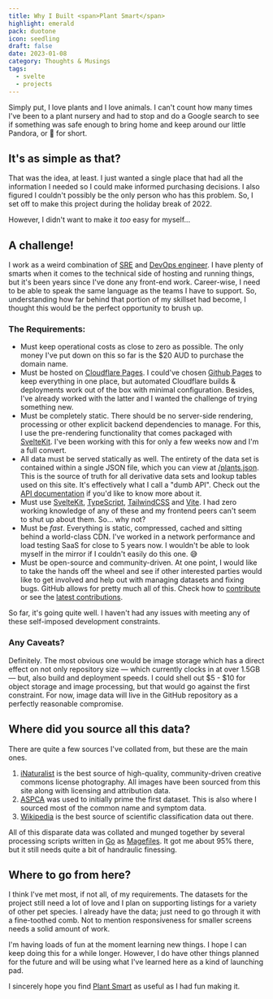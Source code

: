 ```yaml
---
title: Why I Built <span>Plant Smart</span>
highlight: emerald
pack: duotone
icon: seedling
draft: false
date: 2023-01-08
category: Thoughts & Musings
tags:
  - svelte
  - projects
---
```

Simply put, I love plants and I love animals. I can't count how many times I've been to a plant nursery and had to stop and do a Google search to see if something was safe enough to bring home and keep around our little Pandora, or 🐼 for short.

<!--more-->
## It's as simple as that?

That was the idea, at least. I just wanted a single place that had all the information I needed so I could make informed purchasing decisions. I also figured I couldn't possibly be the only person who has this problem. So, I set off to make this project during the holiday break of 2022.

However, I didn't want to make it *too* easy for myself...

## A challenge!

I work as a weird combination of [SRE](https://en.wikipedia.org/wiki/Site_reliability_engineering) and [DevOps engineer](https://en.wikipedia.org/wiki/DevOps). I have plenty of smarts when it comes to the technical side of hosting and running things, but it's been years since I've done any front-end work. Career-wise, I need to be able to speak the same language as the teams I have to support. So, understanding how far behind that portion of my skillset had become, I thought this would be the perfect opportunity to brush up.

### The Requirements:

* Must keep operational costs as close to zero as possible. The only money I've put down on this so far is the $20 AUD to purchase the domain name.
* Must be hosted on [Cloudflare Pages](https://pages.cloudflare.com/). I could've chosen [Github Pages](https://pages.github.com/) to keep everything in one place, but automated Cloudflare builds & deployments work out of the box with minimal configuration. Besides, I've already worked with the latter and I wanted the challenge of trying something new.
* Must be completely static. There should be no server-side rendering, processing or other explicit backend dependencies to manage. For this, I use the pre-rendering functionality that comes packaged with [SvelteKit](https://kit.svelte.dev/). I've been working with this for only a few weeks now and I'm a full convert.
* All data must be served statically as well. The entirety of the data set is contained within a single JSON file, which you can view at [/plants.json](https://plantsm.art/plants.json). This is the source of truth for all derivative data sets and lookup tables used on this site. It's effectively what I call a "dumb API". Check out the [API documentation](http://localhost:5173/api) if you'd like to know more about it.
* Must use [SvelteKit](https://kit.svelte.dev/), [TypeScript](https://www.typescriptlang.org/), [TailwindCSS](https://tailwindcss.com/) and [Vite](https://vitejs.dev/). I had zero working knowledge of any of these and my frontend peers can't seem to shut up about them. So... why not?
* Must be *fast*. Everything is static, compressed, cached and sitting behind a world-class CDN. I've worked in a network performance and load testing SaaS for close to 5 years now. I wouldn't be able to look myself in the mirror if I couldn't easily do this one. 😅
* Must be open-source and community-driven. At one point, I would like to take the hands off the wheel and see if other interested parties would like to get involved and help out with managing datasets and fixing bugs. GitHub allows for pretty much all of this. Check how to [contribute](http://plantsm.art/contribute) or see the [latest contributions](http://plantsm.art/updates).

So far, it's going quite well. I haven't had any issues with meeting any of these self-imposed development constraints.

### Any Caveats?

Definitely. The most obvious one would be image storage which has a direct effect on not only repository size — which currently clocks in at over 1.5GB — but, also build and deployment speeds. I could shell out $5 - $10 for object storage and image processing, but that would go against the first constraint. For now, image data will live in the GitHub repository as a perfectly reasonable compromise.

## Where did you source all this data?

There are quite a few sources I've collated from, but these are the main ones.

1. [iNaturalist](https://www.inaturalist.org/) is the best source of high-quality, community-driven creative commons license photography. All images have been sourced from this site along with licensing and attribution data.
2. [ASPCA](https://www.aspca.org/) was used to initially prime the first dataset. This is also where I sourced most of the common name and symptom data.
3. [Wikipedia](https://en.wikipedia.org/wiki/Plant) is the best source of scientific classification data out there.

All of this disparate data was collated and munged together by several processing scripts written in [Go](https://go.dev/) as [Magefiles](https://magefile.org/). It got me about 95% there, but it still needs quite a bit of handraulic finessing.

## Where to go from here?

I think I've met most, if not all, of my requirements. The datasets for the project still need a lot of love and I plan on supporting listings for a variety of other pet species. I already have the data; just need to go through it with a fine-toothed comb. Not to mention responsiveness for smaller screens needs a solid amount of work.

I'm having loads of fun at the moment learning new things. I hope I can keep doing this for a while longer. However, I do have other things planned for the future and will be using what I've learned here as a kind of launching pad.

I sincerely hope you find [Plant Smart](https://plantsm.art) as useful as I had fun making it.